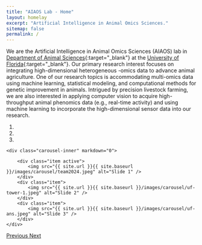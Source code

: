```yaml
---
title: "AIAOS Lab - Home"
layout: homelay
excerpt: "Artificial Intelligence in Animal Omics Sciences."
sitemap: false
permalink: /
---
```



We are the Artificial Intelligence in Animal Omics Sciences (AIAOS) lab in [Department of Animal Sciences](https://animal.ifas.ufl.edu/){:target="_blank"} at the [University of Florida](https://www.ufl.edu/){:target="_blank"}. Our primary research interest focuses on integrating high-dimensional heterogeneous -omics data to advance animal agriculture. One of our research topics is accommodating multi-omics data using machine learning, statistical modeling, and computational methods for genetic improvement in animals. Intrigued by precision livestock farming, we are also interested in applying computer vision to acquire high-throughput animal phenomics data (e.g., real-time activity) and using machine learning to incorporate the high-dimensional sensor data into our research. 

<div markdown="0" id="carousel" class="carousel slide" data-ride="carousel" data-interval="8000" data-pause="hover" >
    <!-- Menu -->
    <ol class="carousel-indicators">
        <li data-target="#carousel" data-slide-to="0" class="active"></li>
        <li data-target="#carousel" data-slide-to="1"></li>
        <li data-target="#carousel" data-slide-to="2"></li> 
    </ol>
    
    <div class="carousel-inner" markdown="0">

        <div class="item active">
            <img src="{{ site.url }}{{ site.baseurl }}/images/carousel/team2024.jpeg" alt="Slide 1" />
        </div>
        <div class="item">
            <img src="{{ site.url }}{{ site.baseurl }}/images/carousel/uf-tower-1.jpeg" alt="Slide 2" />
        </div>
        <div class="item">
            <img src="{{ site.url }}{{ site.baseurl }}/images/carousel/uf-ans.jpeg" alt="Slide 3" />
        </div>
    </div>
    
  <a class="left carousel-control" href="#carousel" role="button" data-slide="prev">
    <span class="glyphicon glyphicon-chevron-left" aria-hidden="true"></span>
    <span class="sr-only">Previous</span>
  </a>
  <a class="right carousel-control" href="#carousel" role="button" data-slide="next">
    <span class="glyphicon glyphicon-chevron-right" aria-hidden="true"></span>
    <span class="sr-only">Next</span>
  </a>
</div>

<!--
We are grateful for funding from the [Institute of Food and Agricultural Sciences (IFAS)](https://ifas.ufl.edu/), [Department of Animal Sciences](https://animal.ifas.ufl.edu/) at the [University of Florida](https://www.ufl.edu/).
-->
<!--
<figure class="fourth">
  
  <img src="{{ site.url }}{{ site.baseurl }}/images/uf-logo/as.png" style="width: 180px">
  <img src="{{ site.url }}{{ site.baseurl }}/images/uf-logo/uf-ifas.png" style="width: 180px">
  <img src="{{ site.url }}{{ site.baseurl }}/images/uf-logo/uf.png" style="width: 210px">
</figure>
-->
